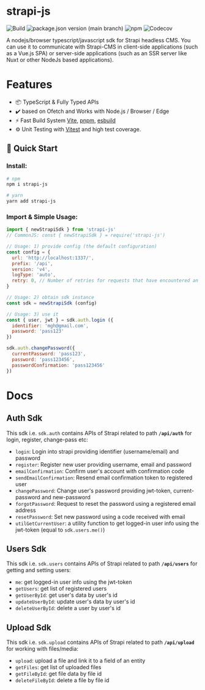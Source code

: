 # strapi-js

![Build](https://img.shields.io/github/actions/workflow/status/mohammadGh/strapi-js/build-typecheck-test.yml)
![package.json version (main branch)](https://img.shields.io/github/package-json/v/mohammadGh/strapi-js/main)
![npm](https://img.shields.io/npm/v/strapi-js)
![Codecov](https://img.shields.io/codecov/c/github/mohammadGh/strapi-js)

A nodejs/browser typescript/javascript sdk for Strapi headless CMS. You can use it to communicate with Strapi-CMS in client-side applications (such as a Vue.js SPA) or server-side applications (such as an SSR server like Nuxt or other NodeJs based applications).

# Features

- 📦 TypeScript & Fully Typed APIs
- ✔️ based on Ofetch and Works with Node.js / Browser / Edge
- ⚡️ Fast Build System [Vite](https://github.com/vitejs/vite), [pnpm](https://pnpm.io/), [esbuild](https://github.com/evanw/esbuild)
- ⚙️ Unit Testing with [Vitest](https://github.com/vitest-dev/vitest) and high test coverage.

## 🚀 Quick Start

### Install:

```bash
# npm
npm i strapi-js

# yarn
yarn add strapi-js
```

### Import & Simple Usage:

```js
import { newStrapiSdk } from 'strapi-js'
// CommonJS: const { newStrapiSdk } = require('strapi-js')

// Usage: 1) provide config (the default configuration)
const config = {
  url: 'http://localhost:1337/',
  prefix: '/api',
  version: 'v4',
  logType: 'auto',
  retry: 0, // Number of retries for requests that have encountered an error
}

// Usage: 2) obtain sdk instance
const sdk = newStrapiSdk (config)

// Usage: 3) use it
const { user, jwt } = sdk.auth.login ({
  identifier: 'mgh@gmail.com',
  password: 'pass123'
})

sdk.auth.changePassword({
  currentPassword: 'pass123',
  password: 'pass123456',
  passwordConfirmation: 'pass123456'
})
```

# Docs
## Auth Sdk
This sdk i.e. `sdk.auth` contains APIs of Strapi related to path **`/api/auth`** for login, register, change-pass etc:
- `login`: Login into strapi providing identifier (username/email) and password
- `register`: Register new user providing username, email and password
- `emailConfirmation`: Confirm user's account with confirmation code
- `sendEmailConfirmation`: Resend email confirmation token to registered user
- `changePassword`: Change user's password providing jwt-token, current-password and new-password
- `forgotPassword`: Request to reset the password using a registered email address
- `resetPassword`: Set new password using a code received with email
- `utilGetCurrentUser`: a utility function to get logged-in user info using the jwt-token (equal to `sdk.users.me()`)

## Users Sdk
This sdk i.e. `sdk.users` contains APIs of Strapi related to path **`/api/users`** for getting and setting users:
- `me`: get logged-in user info using the jwt-token
- `getUsers`: get list of registered users
- `getUserById`: get user's data by user's id
- `updateUserById`: update user's data by user's id
- `deleteUserById`: delete a user by user's id

## Upload Sdk
This sdk i.e. `sdk.upload` contains APIs of Strapi related to path **`/api/upload`** for working with files/media:
- `upload`: upload a file and link it to a field of an entity
- `getFiles`: get list of uploaded files
- `getFileById`: get file data by file id
- `deleteFileById`: delete a file by file id
